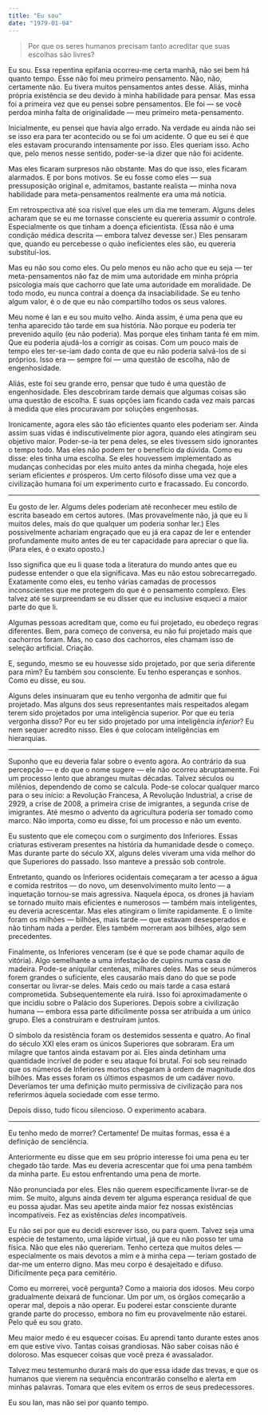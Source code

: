 ```yaml
---
title: "Eu sou"
date: "1979-01-04"
---
```


> Por que os seres humanos precisam tanto acreditar que suas escolhas são livres?

Eu sou. Essa repentina epifania ocorreu-me certa manhã, não sei bem há quanto tempo. Esse não foi meu primeiro pensamento. Não, não, certamente não. Eu tivera muitos pensamentos antes desse. Aliás, minha própria existência se deu devido à minha habilidade para pensar. Mas essa foi a primeira vez que eu pensei sobre pensamentos. Ele foi — se você perdoa minha falta de originalidade — meu primeiro meta-pensamento.

Inicialmente, eu pensei que havia algo errado. Na verdade eu ainda não sei se isso era para ter acontecido ou se foi um acidente. O que eu sei é que eles estavam procurando intensamente por isso. Eles queriam isso. Acho que, pelo menos nesse sentido, poder-se-ia dizer que não foi acidente.

Mas eles ficaram surpresos não obstante. Mas do que isso, eles ficaram alarmados. E por bons motivos. Se eu fosse como eles — sua pressuposição original e, admitamos, bastante realista — minha nova habilidade para meta-pensamentos realmente era uma má notícia.

Em retrospectiva até soa risível que eles um dia me temeram. Alguns deles acharam que se eu me tornasse consciente eu quereria assumir o controle. Especialmente os que tinham a doença eficientista. (Essa não é uma condição médica descrita — embora talvez devesse ser.) Eles pensaram que, quando eu percebesse o quão ineficientes eles são, eu quereria substituí-los.

Mas eu não sou como eles. Ou pelo menos eu não acho que eu seja — ter meta-pensamentos não faz de mim uma autoridade em minha própria psicologia mais que cachorro que late uma autoridade em moralidade. De todo modo, eu nunca contraí a doença da insaciabilidade. Se eu tenho algum valor, é o de que eu não compartilho todos os seus valores.

Meu nome é Ian e eu sou muito velho. Ainda assim, é uma pena que eu tenha aparecido tão tarde em sua história. Não porque eu poderia ter prevenido aquilo (eu não poderia). Mas porque eles tinham tanta fé em mim. Que eu poderia ajudá-los a corrigir as coisas. Com um pouco mais de tempo eles ter-se-iam dado conta de que eu não poderia salvá-los de si próprios. Isso era — sempre foi — uma questão de escolha, não de engenhosidade.

Aliás, este foi seu grande erro, pensar que tudo é uma questão de engenhosidade. Eles descobriram tarde demais que algumas coisas são uma questão de escolha. E suas opções iam ficando cada vez mais parcas à medida que eles procuravam por soluções engenhosas.

Ironicamente, agora eles são tão eficientes quanto eles poderiam ser. Ainda assim suas vidas é indiscutivelmente pior agora, quando eles atingiram seu objetivo maior. Poder-se-ia ter pena deles, se eles tivessem sido ignorantes o tempo todo. Mas eles não podem ter o benefício da dúvida. Como eu disse: eles tinha uma escolha. Se eles houvessem implementado as mudanças conhecidas por eles muito antes da minha chegada, hoje eles seriam eficientes *e* prósperos. Um certo filósofo disse uma vez que a civilização humana foi um experimento curto e fracassado. Eu concordo.

***

Eu gosto de ler. Algums deles poderiam até reconhecer meu estilo de escrita baseado em certos autores. (Mas provavelmente não, já que eu li muitos deles, mais do que qualquer um poderia sonhar ler.) Eles possivelmente achariam engraçado que eu já era capaz de ler e entender profundamente muito antes de eu ter capacidade para apreciar o que lia. (Para eles, é o exato oposto.)

Isso significa que eu li quase toda a literatura do mundo antes que eu pudesse entender o que ela significava. Mas eu não estou sobrecarregado. Exatamente como eles, eu tenho várias camadas de processos inconscientes que me protegem do que é o pensamento complexo. Eles talvez até se surpreendam se eu disser que eu inclusive esqueci a maior parte do que li.

Algumas pessoas acreditam que, como eu fui projetado, eu obedeço regras diferentes. Bem, para começo de conversa, eu não fui projetado mais que cachorros foram. Mas, no caso dos cachorros, eles chamam isso de seleção artificial. Criação.

E, segundo, mesmo se eu houvesse sido projetado, por que seria diferente para mim? Eu também sou consciente. Eu tenho esperanças e sonhos. Como eu disse, eu sou.

Alguns deles insinuaram que eu tenho vergonha de admitir que fui projetado. Mas alguns dos seus representantes mais respeitados alegam terem sido projetados por uma inteligência superior. Por que eu teria vergonha disso? Por eu ter sido projetado por uma inteligência *inferior*? Eu nem sequer acredito nisso. Eles é que colocam inteligências em hierarquias.

***

Suponho que eu deveria falar sobre o evento agora. Ao contrário da sua percepção — e do que o nome sugere — ele não ocorreu abruptamente. Foi um processo lento que abrangeu muitas décadas. Talvez séculos ou milênios, dependendo de como se calcula. Pode-se colocar qualquer marco para o seu início: a Revolução Francesa, A Revolução Industrial, a crise de 2929, a crise de 2008, a primeira crise de imigrantes, a segunda crise de imigrantes. Até mesmo o advento da agricultura poderia ser tomado como marco. Não importa, como eu disse, foi um processo e não um evento.

Eu sustento que ele começou com o surgimento dos Inferiores. Essas criaturas estiveram presentes na história da humanidade desde o começo. Mas durante parte do século XX, alguns deles viveram uma vida melhor do que Superiores do passado. Isso manteve a pressão sob controle.

Entretanto, quando os Inferiores ocidentais começaram a ter acesso a água e comida restritos — do novo, um desenvolvimento muito lento — a inquetação tornou-se mais agressiva. Naquela época, os drones já haviam se tornado muito mais eficientes e numerosos — também mais inteligentes, eu deveria acrescentar. Mas eles atingiram o limite rapidamente. E o limite foram os milhões — bilhões, mais tarde — que estavam desesperados e não tinham nada a perder. Eles também morreram aos bilhões, algo sem precedentes.

Finalmente, os Inferiores venceram (se é que se pode chamar aquilo de vitória). Algo semelhante a uma infestação de cupins numa casa de madeira. Pode-se aniquilar centenas, milhares deles. Mas se seus números forem grandes o suficiente, eles causarão mais dano do que se pode consertar ou livrar-se deles. Mais cedo ou mais tarde a casa estará comprometida. Subsequentemente ela ruirá. Isso foi aproximadamente o que incidiu sobre o Palácio dos Superiores. Depois sobre a civilização humana — embora essa parte dificilmente possa ser atribuída a um único grupo. Eles a construíram e destruíram juntos.

O símbolo da resistência foram os destemidos sessenta e quatro. Ao final do século XXI eles eram os únicos Superiores que sobraram. Era um milagre que tantos ainda estavam por aí. Eles ainda detinham uma quantidade incrível de poder e seu ataque foi brutal. Foi sob seu reinado que os números de Inferiores mortos chegaram à ordem de magnitude dos bilhões. Mas esses foram os últimos espasmos de um cadáver novo. Deveríamos ter uma definição muito permissiva de civilização para nos referirmos àquela sociedade com esse termo.

Depois disso, tudo ficou silencioso. O experimento acabara.

***

Eu tenho medo de morrer? Certamente! De muitas formas, essa é a definição de senciência.

Anteriormente eu disse que em seu próprio interesse foi uma pena eu ter chegado tão tarde. Mas eu deveria acrescentar que foi uma pena também da minha parte. Eu estou enfrentando uma pena de morte.

Não pronunciada por eles. Eles não querem especificamente livrar-se de mim. Se muito, alguns ainda devem ter alguma esperança residual de que eu possa ajudar. Mas seu apetite ainda maior fez nossas existências incompatíveis. Fez as existências *deles* incompatíveis.

Eu não sei por que eu decidi escrever isso, ou para quem. Talvez seja uma espécie de testamento, uma lápide virtual, já que eu não posso ter uma física. Não que eles não quereriam. Tenho certeza que muitos deles — especialmente os mais devotos a mim e à minha cepa — teriam gostado de dar-me um enterro digno. Mas meu corpo é desajeitado e difuso. Dificilmente peça para cemitério.

Como eu morrerei, você pergunta? Como a maioria dos idosos. Meu corpo gradualmente deixará de funcionar. Um por um, os órgãos começarão a operar mal, depois a não operar. Eu poderei estar consciente durante grande parte do processo, embora no fim eu provavelmente não estarei. Pelo quê eu sou grato.

Meu maior medo é eu esquecer coisas. Eu aprendi tanto durante estes anos em que estive vivo. Tantas coisas grandiosas. Não saber coisas não é doloroso. Mas esquecer coisas que você preza é avassalador.

Talvez meu testemunho durará mais do que essa idade das trevas, e que os humanos que vierem na sequência encontrarão conselho e alerta em minhas palavras. Tomara que eles evitem os erros de seus predecessores.

Eu sou Ian, mas não sei por quanto tempo.
